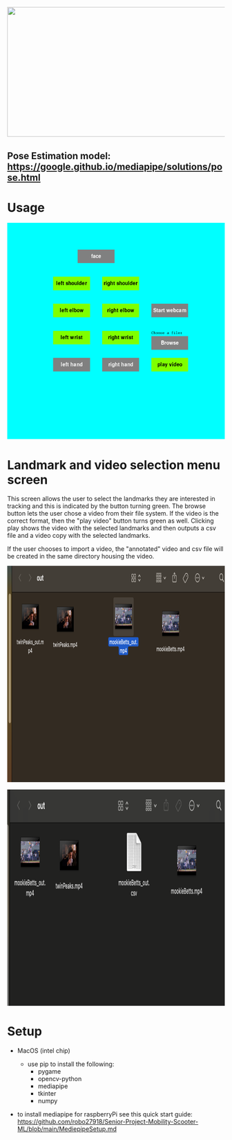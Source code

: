 
<p align ="center" width="100%">
<img
  src=https://d1tlzifd8jdoy4.cloudfront.net/wp-content/uploads/2020/05/795316b92fc766b0181f6fef074f03fa-1.png
     width = 600
     height= 300
     style="align:center">
</p>

## Pose Estimation model: https://google.github.io/mediapipe/solutions/pose.html

# Usage

<p align ="center" width ="50%">
<img
  src= "./gui&etc_pics/gui_screenshot.png"
  alt="Alt text"
  title="Optional title"
  width=700
  height=500
  style="align:center">
</p>

# Landmark and video selection menu screen
This screen allows the user to select the landmarks they are interested in tracking and this is indicated by the button turning green. The browse button lets the user chose a video from their file system. If the video is the correct format, then the "play video" button turns green as well. Clicking play shows the video with the selected landmarks and then outputs a csv file and a video copy with the selected landmarks.

If the user chooses to import a video, the "annotated" video and csv file will be created in the same directory housing the video.
<p align ="center" width ="30%">
<img
  src= "./gui&etc_pics/original_and_out_example.png"
  alt="Alt text"
  title="Optional title"
  width=700
  height=500
  style="align:center">
</p>

<p align ="center" width ="30%">
<img
  src= "./gui&etc_pics/out_ex.png"
  alt="Alt text"
  title="Optional title"
  width=700
  height=500
  style="align:center">
</p>




# Setup
- MacOS (intel chip)
  - use pip to install the following:
    - pygame
    - opencv-python
    - mediapipe
    - tkinter
    - numpy

- to install mediapipe for raspberryPi see this quick start guide: https://github.com/robo27918/Senior-Project-Mobility-Scooter-ML/blob/main/MediepipeSetup.md
